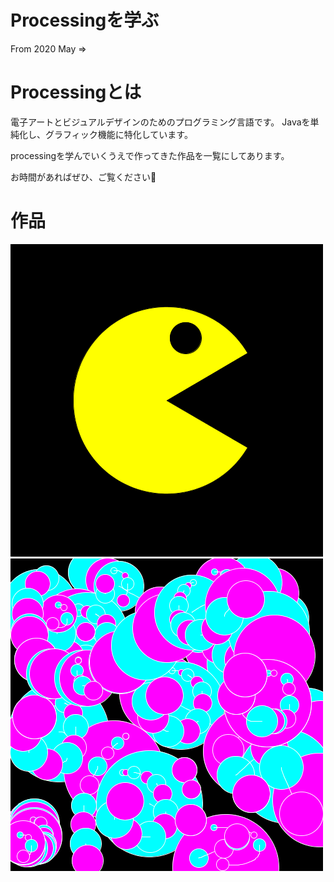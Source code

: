 # Processingを学ぶ
From 2020 May =>

# Processingとは
電子アートとビジュアルデザインのためのプログラミング言語です。
Javaを単純化し、グラフィック機能に特化しています。

processingを学んでいくうえで作ってきた作品を一覧にしてあります。

お時間があればぜひ、ご覧ください🐲

# 作品
<img src="./week2/packman.png">
<img src="./week3/image.png">
